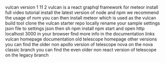 vulcan version 1 11 2 vulcan is a react graphql framework for meteor install full video tutorial install the latest version of node and npm we recommend the usage of nvm you can then install meteor which is used as the vulcan build tool clone the vulcan starter repo locally rename your sample settings json file to settings json then sh npm install npm start and open http localhost 3000 in your browser find more info in the documentation links vulcan homepage documentation old telescope homepage other versions you can find the older non apollo version of telescope nova on the nova classic branch you can find the even older non react version of telescope on the legacy branch